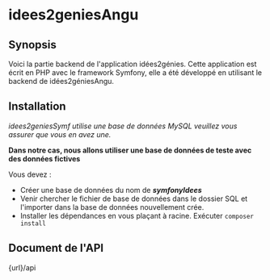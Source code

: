 # idees2geniesAngu

## Synopsis

Voici la partie backend de l'application idées2génies. Cette application est écrit en PHP avec le framework Symfony, elle a été développé en utilisant le backend de idées2géniesAngu.

## Installation
*idees2geniesSymf utilise une base de données MySQL veuillez vous assurer que vous en avez une.*

__Dans notre cas, nous allons utiliser une base de données de teste avec des données fictives__

Vous devez :
 - Créer une base de données du nom de *__symfonyIdees__*
 - Venir chercher le fichier de base de données dans le dossier SQL et l'importer dans la base de données nouvellement crée.
 - Installer les dépendances en vous plaçant à racine. Exécuter `composer install`

## Document de l'API

 {url}/api

